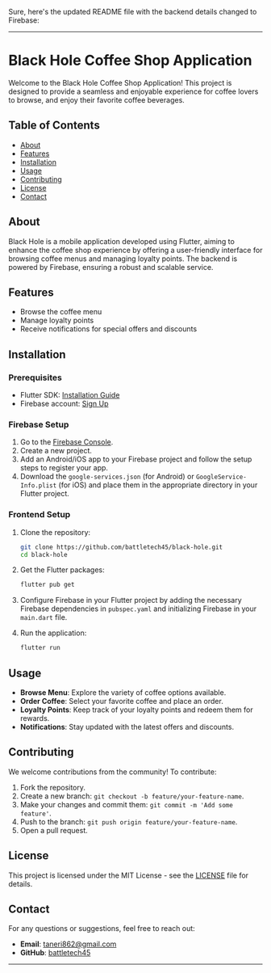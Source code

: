 Sure, here's the updated README file with the backend details changed to Firebase:

---

# Black Hole Coffee Shop Application

Welcome to the Black Hole Coffee Shop Application! This project is designed to provide a seamless and enjoyable experience for coffee lovers to browse, and enjoy their favorite coffee beverages.

## Table of Contents

- [About](#about)
- [Features](#features)
- [Installation](#installation)
- [Usage](#usage)
- [Contributing](#contributing)
- [License](#license)
- [Contact](#contact)

## About

Black Hole is a mobile application developed using Flutter, aiming to enhance the coffee shop experience by offering a user-friendly interface for browsing coffee menus and managing loyalty points. The backend is powered by Firebase, ensuring a robust and scalable service.

## Features

- Browse the coffee menu
- Manage loyalty points
- Receive notifications for special offers and discounts

## Installation

### Prerequisites

- Flutter SDK: [Installation Guide](https://flutter.dev/docs/get-started/install)
- Firebase account: [Sign Up](https://firebase.google.com/)

### Firebase Setup

1. Go to the [Firebase Console](https://console.firebase.google.com/).
2. Create a new project.
3. Add an Android/iOS app to your Firebase project and follow the setup steps to register your app.
4. Download the `google-services.json` (for Android) or `GoogleService-Info.plist` (for iOS) and place them in the appropriate directory in your Flutter project.

### Frontend Setup

1. Clone the repository:
   ```bash
   git clone https://github.com/battletech45/black-hole.git
   cd black-hole
   ```

2. Get the Flutter packages:
   ```bash
   flutter pub get
   ```

3. Configure Firebase in your Flutter project by adding the necessary Firebase dependencies in `pubspec.yaml` and initializing Firebase in your `main.dart` file.

4. Run the application:
   ```bash
   flutter run
   ```

## Usage

- **Browse Menu**: Explore the variety of coffee options available.
- **Order Coffee**: Select your favorite coffee and place an order.
- **Loyalty Points**: Keep track of your loyalty points and redeem them for rewards.
- **Notifications**: Stay updated with the latest offers and discounts.

## Contributing

We welcome contributions from the community! To contribute:

1. Fork the repository.
2. Create a new branch: `git checkout -b feature/your-feature-name`.
3. Make your changes and commit them: `git commit -m 'Add some feature'`.
4. Push to the branch: `git push origin feature/your-feature-name`.
5. Open a pull request.

## License

This project is licensed under the MIT License - see the [LICENSE](LICENSE) file for details.

## Contact

For any questions or suggestions, feel free to reach out:

- **Email**: taneri862@gmail.com
- **GitHub**: [battletech45](https://github.com/battletech45)

---
